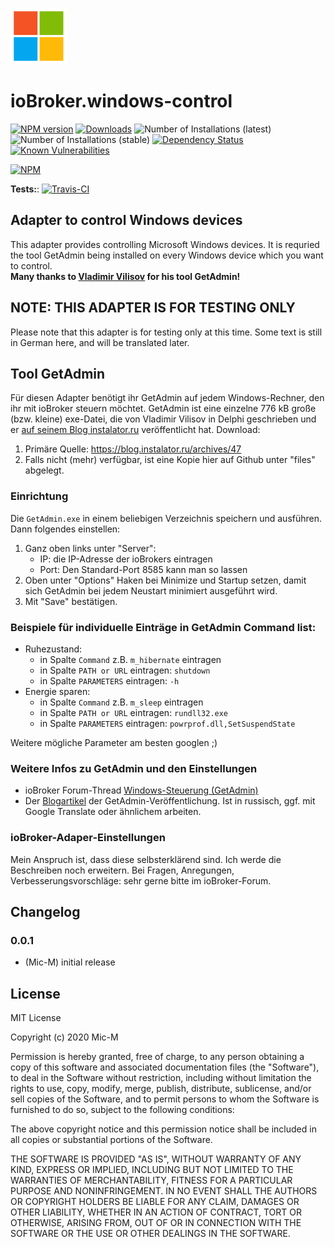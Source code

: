 ![Logo](admin/windows-control_90.png)
# ioBroker.windows-control

[![NPM version](http://img.shields.io/npm/v/iobroker.windows-control.svg)](https://www.npmjs.com/package/iobroker.windows-control)
[![Downloads](https://img.shields.io/npm/dm/iobroker.windows-control.svg)](https://www.npmjs.com/package/iobroker.windows-control)
![Number of Installations (latest)](http://iobroker.live/badges/windows-control-installed.svg)
![Number of Installations (stable)](http://iobroker.live/badges/windows-control-stable.svg)
[![Dependency Status](https://img.shields.io/david/Mic-M/iobroker.windows-control.svg)](https://david-dm.org/Mic-M/iobroker.windows-control)
[![Known Vulnerabilities](https://snyk.io/test/github/Mic-M/ioBroker.windows-control/badge.svg)](https://snyk.io/test/github/Mic-M/ioBroker.windows-control)

[![NPM](https://nodei.co/npm/iobroker.windows-control.png?downloads=true)](https://nodei.co/npm/iobroker.windows-control/)

**Tests:**: [![Travis-CI](http://img.shields.io/travis/Mic-M/ioBroker.windows-control/master.svg)](https://travis-ci.org/Mic-M/ioBroker.windows-control)

## Adapter to control Windows devices

This adapter provides controlling Microsoft Windows devices. It is requried the tool GetAdmin being installed on every Windows device which you want to control.
<br>
<strong>Many thanks to [Vladimir Vilisov](https://blog.instalator.ru) for his tool GetAdmin!</strong> 

## NOTE: THIS ADAPTER IS FOR TESTING ONLY

Please note that this adapter is for testing only at this time. Some text is still in German here, and will be translated later.

## Tool GetAdmin
Für diesen Adapter benötigt ihr GetAdmin auf jedem Windows-Rechner, den ihr mit ioBroker steuern möchtet. GetAdmin ist eine einzelne 776 kB große (bzw. kleine) exe-Datei, die von Vladimir Vilisov in Delphi geschrieben und er [auf seinem Blog instalator.ru](https://blog.instalator.ru/archives/47) veröffentlicht hat.
Download:
 1. Primäre Quelle: https://blog.instalator.ru/archives/47
 2. Falls nicht (mehr) verfügbar, ist eine Kopie hier auf Github unter "files" abgelegt.

### Einrichtung
Die `GetAdmin.exe` in einem beliebigen Verzeichnis speichern und ausführen. Dann folgendes einstellen:
1. Ganz oben links unter "Server":
    * IP: die IP-Adresse der ioBrokers eintragen
    * Port: Den Standard-Port 8585 kann man so lassen
2. Oben unter "Options" Haken bei Minimize und Startup setzen, damit sich GetAdmin bei jedem Neustart minimiert ausgeführt wird.
3. Mit "Save" bestätigen.

 ### Beispiele für individuelle Einträge in GetAdmin Command list:
* Ruhezustand: 
    * in Spalte `Command` z.B. `m_hibernate` eintragen
    * in Spalte `PATH or URL` eintragen: `shutdown`
    * in Spalte `PARAMETERS` eintragen: `-h`
* Energie sparen:
    * in Spalte `Command` z.B. `m_sleep` eintragen
    * in Spalte `PATH or URL` eintragen: `rundll32.exe`
    * in Spalte `PARAMETERS` eintragen: `powrprof.dll,SetSuspendState`

Weitere mögliche Parameter am besten googlen ;)


### Weitere Infos zu GetAdmin und den Einstellungen
* ioBroker Forum-Thread [Windows-Steuerung (GetAdmin)](https://forum.iobroker.net/topic/1570/windows-steuerung)
* Der [Blogartikel](https://blog.instalator.ru/archives/47) der GetAdmin-Veröffentlichung. Ist in russisch, ggf. mit Google Translate oder ähnlichem arbeiten.


### ioBroker-Adaper-Einstellungen

Mein Anspruch ist, dass diese selbsterklärend sind. Ich werde die Beschreiben noch erweitern. Bei Fragen, Anregungen, Verbesserungsvorschläge: sehr gerne bitte im ioBroker-Forum.


## Changelog

### 0.0.1
* (Mic-M) initial release

## License
MIT License

Copyright (c) 2020 Mic-M

Permission is hereby granted, free of charge, to any person obtaining a copy
of this software and associated documentation files (the "Software"), to deal
in the Software without restriction, including without limitation the rights
to use, copy, modify, merge, publish, distribute, sublicense, and/or sell
copies of the Software, and to permit persons to whom the Software is
furnished to do so, subject to the following conditions:

The above copyright notice and this permission notice shall be included in all
copies or substantial portions of the Software.

THE SOFTWARE IS PROVIDED "AS IS", WITHOUT WARRANTY OF ANY KIND, EXPRESS OR
IMPLIED, INCLUDING BUT NOT LIMITED TO THE WARRANTIES OF MERCHANTABILITY,
FITNESS FOR A PARTICULAR PURPOSE AND NONINFRINGEMENT. IN NO EVENT SHALL THE
AUTHORS OR COPYRIGHT HOLDERS BE LIABLE FOR ANY CLAIM, DAMAGES OR OTHER
LIABILITY, WHETHER IN AN ACTION OF CONTRACT, TORT OR OTHERWISE, ARISING FROM,
OUT OF OR IN CONNECTION WITH THE SOFTWARE OR THE USE OR OTHER DEALINGS IN THE
SOFTWARE.